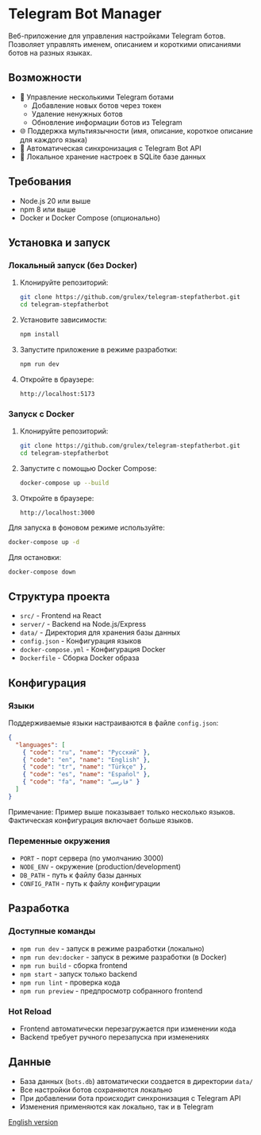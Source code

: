 # Telegram Bot Manager

Веб-приложение для управления настройками Telegram ботов. Позволяет управлять именем, описанием и короткими описаниями ботов на разных языках.

## Возможности

- 🤖 Управление несколькими Telegram ботами
  - Добавление новых ботов через токен
  - Удаление ненужных ботов
  - Обновление информации ботов из Telegram
- 🌐 Поддержка мультиязычности (имя, описание, короткое описание для каждого языка)
- 🔄 Автоматическая синхронизация с Telegram Bot API
- 💾 Локальное хранение настроек в SQLite базе данных

## Требования

- Node.js 20 или выше
- npm 8 или выше
- Docker и Docker Compose (опционально)

## Установка и запуск

### Локальный запуск (без Docker)

1. Клонируйте репозиторий:
   ```bash
   git clone https://github.com/grulex/telegram-stepfatherbot.git
   cd telegram-stepfatherbot
   ```

2. Установите зависимости:
   ```bash
   npm install
   ```

3. Запустите приложение в режиме разработки:
   ```bash
   npm run dev
   ```

4. Откройте в браузере:
   ```
   http://localhost:5173
   ```

### Запуск с Docker

1. Клонируйте репозиторий:
   ```bash
   git clone https://github.com/grulex/telegram-stepfatherbot.git
   cd telegram-stepfatherbot
   ```

2. Запустите с помощью Docker Compose:
   ```bash
   docker-compose up --build
   ```

3. Откройте в браузере:
   ```
   http://localhost:3000
   ```

Для запуска в фоновом режиме используйте:
```bash
docker-compose up -d
```

Для остановки:
```bash
docker-compose down
```

## Структура проекта

- `src/` - Frontend на React
- `server/` - Backend на Node.js/Express
- `data/` - Директория для хранения базы данных
- `config.json` - Конфигурация языков
- `docker-compose.yml` - Конфигурация Docker
- `Dockerfile` - Сборка Docker образа

## Конфигурация

### Языки

Поддерживаемые языки настраиваются в файле `config.json`:

```json
{
  "languages": [
    { "code": "ru", "name": "Русский" },
    { "code": "en", "name": "English" },
    { "code": "tr", "name": "Türkçe" },
    { "code": "es", "name": "Español" },
    { "code": "fa", "name": "فارسی" }
  ]
}
```

Примечание: Пример выше показывает только несколько языков. Фактическая конфигурация включает больше языков.

### Переменные окружения

- `PORT` - порт сервера (по умолчанию 3000)
- `NODE_ENV` - окружение (production/development)
- `DB_PATH` - путь к файлу базы данных
- `CONFIG_PATH` - путь к файлу конфигурации

## Разработка

### Доступные команды

- `npm run dev` - запуск в режиме разработки (локально)
- `npm run dev:docker` - запуск в режиме разработки (в Docker)
- `npm run build` - сборка frontend
- `npm start` - запуск только backend
- `npm run lint` - проверка кода
- `npm run preview` - предпросмотр собранного frontend

### Hot Reload

- Frontend автоматически перезагружается при изменении кода
- Backend требует ручного перезапуска при изменениях

## Данные

- База данных (`bots.db`) автоматически создается в директории `data/`
- Все настройки ботов сохраняются локально
- При добавлении бота происходит синхронизация с Telegram API
- Изменения применяются как локально, так и в Telegram

[English version](README.md) 
